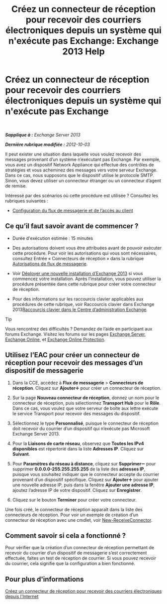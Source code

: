 ﻿---
title: "Créez un connecteur de réception pour recevoir des courriers électroniques depuis un système qui n'exécute pas Exchange: Exchange 2013 Help"
TOCTitle: Créez un connecteur de réception pour recevoir des courriers électroniques depuis un système qui n'exécute pas Exchange
ms:assetid: 85f0864a-6502-49db-8804-16755a7292b4
ms:mtpsurl: https://technet.microsoft.com/fr-fr/library/JJ657467(v=EXCHG.150)
ms:contentKeyID: 50478614
ms.date: 04/24/2018
mtps_version: v=EXCHG.150
ms.translationtype: HT
---

# Créez un connecteur de réception pour recevoir des courriers électroniques depuis un système qui n'exécute pas Exchange

 

_**Sapplique à :** Exchange Server 2013_

_**Dernière rubrique modifiée :** 2012-10-03_

Il peut exister une situation dans laquelle vous voulez recevoir des messages provenant d’un système n’exécutant pas Exchange. Par exemple, vous avez un dispositif Network Appliance qui effectue des contrôles de stratégies et vous acheminez des messages vers votre serveur Exchange. Dans ce cas, nous supposons que le dispositif utilise le protocole SMTP. Sinon, vous devez utiliser un connecteur étranger ou un connecteur d’agent de remise.

Intéressé par des scénarios où cette procédure est utilisée ? Consultez les rubriques suivantes :

  - [Configuration du flux de messagerie et de l’accès au client](configure-mail-flow-and-client-access-exchange-2013-help.md)

## Ce qu’il faut savoir avant de commencer ?

  - Durée d'exécution estimée : 15 minutes

  - Des autorisations doivent vous être attribuées avant de pouvoir exécuter cette procédure. Pour voir les autorisations qui vous sont nécessaires, consultez Entrée « Connecteurs de réception » dans la rubrique [Autorisations de flux de messagerie](mail-flow-permissions-exchange-2013-help.md).

  - Voir [Déployer une nouvelle installation d’Exchange 2013](deploy-a-new-installation-of-exchange-2013-exchange-2013-help.md) si vous commencez votre installation. Après l’installation, vous pouvez utiliser la procédure présentée dans cette rubrique pour créer votre connecteur de réception.

  - Pour des informations sur les raccourcis clavier applicables aux procédures de cette rubrique, voir Raccourcis clavier dans Exchange 2013[Raccourcis clavier dans le Centre d’administration Exchange](keyboard-shortcuts-in-the-exchange-admin-center-exchange-online-protection-help.md).

> [!TIP]
> Vous rencontrez des difficultés ? Demandez de l’aide en participant aux forums Exchange. Visitez les forums sur les pages <a href="https://go.microsoft.com/fwlink/p/?linkid=60612">Exchange Server</a>, <a href="https://go.microsoft.com/fwlink/p/?linkid=267542">Exchange Online</a>, et <a href="https://go.microsoft.com/fwlink/p/?linkid=285351">Exchange Online Protection</a>.


## Utilisez l’EAC pour créer un connecteur de réception pour recevoir des messages d’un dispositif de messagerie

1.  Dans la CCE, accédez à **Flux de messagerie** \> **Connecteurs de réception**. Cliquez sur **Ajouter**![Icône Ajouter](images/JJ218640.c1e75329-d6d7-4073-a27d-498590bbb558(EXCHG.150).gif "Icône Ajouter") pour créer un connecteur de réception.

2.  Sur la page **Nouveau connecteur de réception**, donnez un nom pour le connecteur de réception, puis sélectionnez **Transport Hub** pour le **Rôle**. Dans ce cas, vous voulez que votre serveur de boîte aux lettre exécute le service Transport pour recevoir des messages du dispositif.

3.  Sélectionnez le type **Personnalisé**, puisque le connecteur de réception doit recevoir du courrier d’un dispositif qui n’exécute pas Microsoft Exchange Server 2013.

4.  Pour la **Liaisons de carte réseau**, observez que **Toutes les IPv4 disponibles** est répertorié dans la liste **Adresses IP**. Cliquez sur **Suivant**.

5.  Pour **Paramètres du réseau à distance**, cliquez sur **Supprimer**![Icône Suppression](images/Dd362328.479b6ced-8d64-4277-a725-f17fea202b28(EXCHG.150).gif "Icône Suppression") pour supprimer **0.0.0.0-255.255.255.255** de la liste des **adresses IP**, puisque vous souhaitez indiquer que le connecteur accepte du courrier provenant d’un dispositif spécifique. Cliquez sur **Ajouter**![Icône Ajouter](images/JJ218640.c1e75329-d6d7-4073-a27d-498590bbb558(EXCHG.150).gif "Icône Ajouter") pour ajouter une nouvelle adresse IP, puis dans la fenêtre **Ajouter une adresse IP**, ajoutez l’adresse IP de votre dispositif. Cliquez sur **Enregistrer**.

6.  Cliquez sur le bouton **Terminer** pour créer votre connecteur.

Une fois créé, le connecteur de réception apparaît dans la liste des connecteurs de réception. Pour voir un exemple de création d’un connecteur de réception avec une cmdlet, voir [New-ReceiveConnector](https://technet.microsoft.com/fr-fr/library/bb125139\(v=exchg.150\)).

## Comment savoir si cela a fonctionné ?

Pour vérifier que la création d’un connecteur de réception permettant de recevoir du courrier d’un dispositif de messagerie s’est correctement effectuée, faites un test de réception de courrier. Si vous pouvez recevoir du courrier, cela signifie que la configuration a bien fonctionné.

## Pour plus d'informations

[Créez un connecteur de réception pour recevoir des courriers électroniques depuis l'Internet](create-a-receive-connector-to-receive-email-from-the-internet-exchange-2013-help.md)

